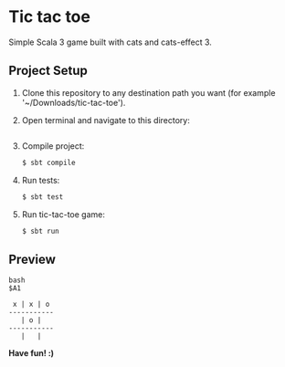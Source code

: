 # Tic tac toe

Simple Scala 3 game built with cats and cats-effect 3.

## Project Setup

1. Clone this repository to any destination path you want (for example '~/Downloads/tic-tac-toe').

2. Open terminal and navigate to this directory:
   ```
   ```
4. Compile project:
   ```bash
   $ sbt compile
   ```
5. Run tests:
   ```bash
   $ sbt test
   ```
6. Run tic-tac-toe game:
   ```bash
   $ sbt run
   ```

## Preview
```
bash
$A1

 x | x | o 
-----------
   | o |   
-----------
   |   |   
```

__Have fun! :)__
